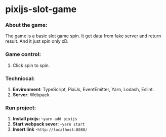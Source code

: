 # pixijs-slot-game

### About the game:
The game is a basic slot game spin. It get data from fake server and return result. And it just spin only xD.

### Game control:
1. Click spin to spin. 

### Techniccal:
1. **Environment**: TypeScript, PixiJs, EventEmitter, Yarn, Lodash, Eslint.
2. **Server**: Webpack

### Run project:
1. **Install pixijs:**
    -`yarn add pixijs`
3. **Start webpack sever:**
    -`yarn start`
4. **Insert link**
    -`http://localhost:8080/`
